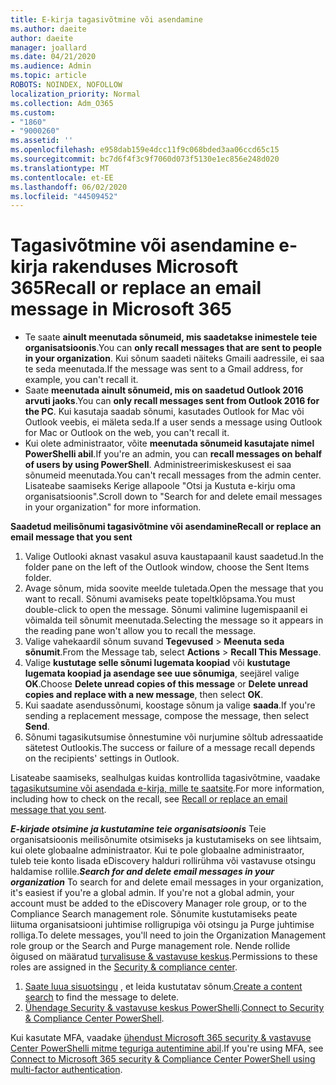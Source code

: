 ```yaml
---
title: E-kirja tagasivõtmine või asendamine
ms.author: daeite
author: daeite
manager: joallard
ms.date: 04/21/2020
ms.audience: Admin
ms.topic: article
ROBOTS: NOINDEX, NOFOLLOW
localization_priority: Normal
ms.collection: Adm_O365
ms.custom:
- "1860"
- "9000260"
ms.assetid: ''
ms.openlocfilehash: e958dab159e4dcc11f9c068bded3aa06ccd65c15
ms.sourcegitcommit: bc7d6f4f3c9f7060d073f5130e1ec856e248d020
ms.translationtype: MT
ms.contentlocale: et-EE
ms.lasthandoff: 06/02/2020
ms.locfileid: "44509452"
---
```

# <a name="recall-or-replace-an-email-message-in-microsoft-365"></a><span data-ttu-id="8d610-102">Tagasivõtmine või asendamine e-kirja rakenduses Microsoft 365</span><span class="sxs-lookup"><span data-stu-id="8d610-102">Recall or replace an email message in Microsoft 365</span></span>

- <span data-ttu-id="8d610-103">Te saate **ainult meenutada sõnumeid, mis saadetakse inimestele teie organisatsioonis**.</span><span class="sxs-lookup"><span data-stu-id="8d610-103">You can **only recall messages that are sent to people in your organization**.</span></span> <span data-ttu-id="8d610-104">Kui sõnum saadeti näiteks Gmaili aadressile, ei saa te seda meenutada.</span><span class="sxs-lookup"><span data-stu-id="8d610-104">If the message was sent to a Gmail address, for example, you can't recall it.</span></span>
- <span data-ttu-id="8d610-105">Saate **meenutada ainult sõnumeid, mis on saadetud Outlook 2016 arvuti jaoks**.</span><span class="sxs-lookup"><span data-stu-id="8d610-105">You can **only recall messages sent from Outlook 2016 for the PC**.</span></span> <span data-ttu-id="8d610-106">Kui kasutaja saadab sõnumi, kasutades Outlook for Mac või Outlook veebis, ei mäleta seda.</span><span class="sxs-lookup"><span data-stu-id="8d610-106">If a user sends a message using Outlook for Mac or Outlook on the web, you can't recall it.</span></span>
- <span data-ttu-id="8d610-107">Kui olete administraator, võite **meenutada sõnumeid kasutajate nimel PowerShelli abil**.</span><span class="sxs-lookup"><span data-stu-id="8d610-107">If you're an admin, you can **recall messages on behalf of users by using PowerShell**.</span></span> <span data-ttu-id="8d610-108">Administreerimiskeskusest ei saa sõnumeid meenutada.</span><span class="sxs-lookup"><span data-stu-id="8d610-108">You can't recall messages from the admin center.</span></span> <span data-ttu-id="8d610-109">Lisateabe saamiseks Kerige allapoole "Otsi ja Kustuta e-kirju oma organisatsioonis".</span><span class="sxs-lookup"><span data-stu-id="8d610-109">Scroll down to "Search for and delete email messages in your organization" for more information.</span></span>

<span data-ttu-id="8d610-110">**Saadetud meilisõnumi tagasivõtmine või asendamine**</span><span class="sxs-lookup"><span data-stu-id="8d610-110">**Recall or replace an email message that you sent**</span></span>

1. <span data-ttu-id="8d610-111">Valige Outlooki aknast vasakul asuva kaustapaanil kaust saadetud.</span><span class="sxs-lookup"><span data-stu-id="8d610-111">In the folder pane on the left of the Outlook window, choose the Sent Items folder.</span></span>
2. <span data-ttu-id="8d610-112">Avage sõnum, mida soovite meelde tuletada.</span><span class="sxs-lookup"><span data-stu-id="8d610-112">Open the message that you want to recall.</span></span> <span data-ttu-id="8d610-113">Sõnumi avamiseks peate topeltklõpsama.</span><span class="sxs-lookup"><span data-stu-id="8d610-113">You must double-click to open the message.</span></span> <span data-ttu-id="8d610-114">Sõnumi valimine lugemispaanil ei võimalda teil sõnumit meenutada.</span><span class="sxs-lookup"><span data-stu-id="8d610-114">Selecting the message so it appears in the reading pane won't allow you to recall the message.</span></span>
3. <span data-ttu-id="8d610-115">Valige vahekaardil sõnum suvand **Tegevused**  >  **Meenuta seda sõnumit**.</span><span class="sxs-lookup"><span data-stu-id="8d610-115">From the Message tab, select **Actions** > **Recall This Message**.</span></span>
4. <span data-ttu-id="8d610-116">Valige **kustutage selle sõnumi lugemata koopiad** või **kustutage lugemata koopiad ja asendage see uue sõnumiga**, seejärel valige **OK**.</span><span class="sxs-lookup"><span data-stu-id="8d610-116">Choose **Delete unread copies of this message** or **Delete unread copies and replace with a new message**, then select **OK**.</span></span>
5. <span data-ttu-id="8d610-117">Kui saadate asendussõnumi, koostage sõnum ja valige **saada**.</span><span class="sxs-lookup"><span data-stu-id="8d610-117">If you're sending a replacement message, compose the message, then select **Send**.</span></span>
6. <span data-ttu-id="8d610-118">Sõnumi tagasikutsumise õnnestumine või nurjumine sõltub adressaatide sätetest Outlookis.</span><span class="sxs-lookup"><span data-stu-id="8d610-118">The success or failure of a message recall depends on the recipients' settings in Outlook.</span></span>

<span data-ttu-id="8d610-119">Lisateabe saamiseks, sealhulgas kuidas kontrollida tagasivõtmine, vaadake [tagasikutsumine või asendada e-kirja, mille te saatsite](https://support.office.com/article/35027f88-d655-4554-b4f8-6c0729a723a0).</span><span class="sxs-lookup"><span data-stu-id="8d610-119">For more information, including how to check on the recall, see [Recall or replace an email message that you sent](https://support.office.com/article/35027f88-d655-4554-b4f8-6c0729a723a0).</span></span>

<span data-ttu-id="8d610-120">***E-kirjade otsimine ja kustutamine teie organisatsioonis*** Teie organisatsioonis meilisõnumite otsimiseks ja kustutamiseks on see lihtsaim, kui olete globaalne administraator. Kui te pole globaalne administraator, tuleb teie konto lisada eDiscovery halduri rollirühma või vastavuse otsingu haldamise rollile.</span><span class="sxs-lookup"><span data-stu-id="8d610-120">***Search for and delete email messages in your organization*** To search for and delete email messages in your organization, it's easiest if you're a global admin. If you're not a global admin, your account must be added to the eDiscovery Manager role group, or to the Compliance Search management role.</span></span> <span data-ttu-id="8d610-121">Sõnumite kustutamiseks peate liituma organisatsiooni juhtimise rolligrupiga või otsingu ja Purge juhtimise rolliga.</span><span class="sxs-lookup"><span data-stu-id="8d610-121">To delete messages, you'll need to join the Organization Management role group or the Search and Purge management role.</span></span> <span data-ttu-id="8d610-122">Nende rollide õigused on määratud [turvalisuse & vastavuse keskus](https://protection.office.com/).</span><span class="sxs-lookup"><span data-stu-id="8d610-122">Permissions to these roles are assigned in the [Security & compliance center](https://protection.office.com/).</span></span>

1. <span data-ttu-id="8d610-123">[Saate luua sisuotsingu](https://docs.microsoft.com/microsoft-365/compliance/content-search) , et leida kustutatav sõnum.</span><span class="sxs-lookup"><span data-stu-id="8d610-123">[Create a content search](https://docs.microsoft.com/microsoft-365/compliance/content-search) to find the message to delete.</span></span>
2. <span data-ttu-id="8d610-124">[Ühendage Security & vastavuse keskus PowerShelli](https://docs.microsoft.com/powershell/exchange/office-365-scc/connect-to-scc-powershell/connect-to-scc-powershell?view=exchange-ps).</span><span class="sxs-lookup"><span data-stu-id="8d610-124">[Connect to Security & Compliance Center PowerShell](https://docs.microsoft.com/powershell/exchange/office-365-scc/connect-to-scc-powershell/connect-to-scc-powershell?view=exchange-ps).</span></span> 

<span data-ttu-id="8d610-125">Kui kasutate MFA, vaadake [ühendust Microsoft 365 security & vastavuse Center PowerShelli mitme teguriga autentimine abil](https://docs.microsoft.com/powershell/exchange/office-365-scc/connect-to-scc-powershell/mfa-connect-to-scc-powershell?view=exchange-ps).</span><span class="sxs-lookup"><span data-stu-id="8d610-125">If you're using MFA, see [Connect to Microsoft 365 security & Compliance Center PowerShell using multi-factor authentication](https://docs.microsoft.com/powershell/exchange/office-365-scc/connect-to-scc-powershell/mfa-connect-to-scc-powershell?view=exchange-ps).</span></span> 
